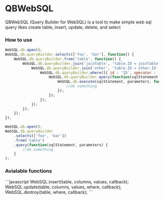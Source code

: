 QBWebSQL
========

QBWebSQL (Query Builder for WebSQL) is a tool to make simple web sql query likes create table, insert, update, delete, and select

<h3>How to use</h3>

```javascript
WebSQL.db.open();
WebSQL.db.queryBuilder.selects(['foo', 'bar'], function() {
    WebSQL.db.queryBuilder.from('table', function() {
        WebSQL.db.queryBuilder.join('joinTable', 'table.ID = joinTable.ID', 'INNER', function() {
            WebSQL.db.queryBuilder.join('other', 'table.ID = other.ID', 'OUTER', function() {
                WebSQL.db.queryBuilder.where([{ id : 'ID', operator : '=', value : value, conjunction : 'AND' }], function () {
                    WebSQL.db.queryBuilder.query(function(sqlStatement, parameters) {
                        WebSQL.db.execute(sqlStatement, parameters, function(results) {
                            //do something
                        });
                    });
                });
            });
        });
    });
});
```

```javascript
WebSQL.db.open();
WebSQL.db.queryBuilder
    .selects(['foo', 'bar'])
    .from('table')
    .query(function(sqlStatement, parameters) {
        //do something
    }
);
```

<h3>Avialable functions</h3>
```javascript
WebSQL.insert(table, columns, values, callback);
WebSQL.update(table, columns, values, where, callback);
WebSQL.destroy(table, where, callback);
```
